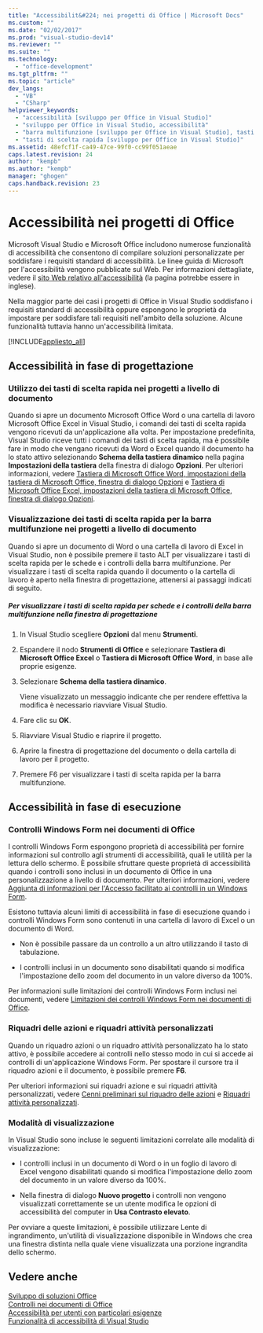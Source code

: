```yaml
---
title: "Accessibilit&#224; nei progetti di Office | Microsoft Docs"
ms.custom: ""
ms.date: "02/02/2017"
ms.prod: "visual-studio-dev14"
ms.reviewer: ""
ms.suite: ""
ms.technology: 
  - "office-development"
ms.tgt_pltfrm: ""
ms.topic: "article"
dev_langs: 
  - "VB"
  - "CSharp"
helpviewer_keywords: 
  - "accessibilità [sviluppo per Office in Visual Studio]"
  - "sviluppo per Office in Visual Studio, accessibilità"
  - "barra multifunzione [sviluppo per Office in Visual Studio], tasti di scelta rapida"
  - "tasti di scelta rapida [sviluppo per Office in Visual Studio]"
ms.assetid: 48efcf1f-ca49-47ce-99f0-cc99f051aeae
caps.latest.revision: 24
author: "kempb"
ms.author: "kempb"
manager: "ghogen"
caps.handback.revision: 23
---
```

# Accessibilit&#224; nei progetti di Office
  Microsoft Visual Studio e Microsoft Office includono numerose funzionalità di accessibilità che consentono di compilare soluzioni personalizzate per soddisfare i requisiti standard di accessibilità.  Le linee guida di Microsoft per l'accessibilità vengono pubblicate sul Web.  Per informazioni dettagliate, vedere il [sito Web relativo all'accessibilità](http://go.microsoft.com/fwlink/?LinkID=37113) \(la pagina potrebbe essere in inglese\).  
  
 Nella maggior parte dei casi i progetti di Office in Visual Studio soddisfano i requisiti standard di accessibilità oppure espongono le proprietà da impostare per soddisfare tali requisiti nell'ambito della soluzione.  Alcune funzionalità tuttavia hanno un'accessibilità limitata.  
  
 [!INCLUDE[appliesto_all](../vsto/includes/appliesto-all-md.md)]  
  
## Accessibilità in fase di progettazione  
  
### Utilizzo dei tasti di scelta rapida nei progetti a livello di documento  
 Quando si apre un documento Microsoft Office Word o una cartella di lavoro Microsoft Office Excel in Visual Studio, i comandi dei tasti di scelta rapida vengono ricevuti da un'applicazione alla volta.  Per impostazione predefinita, Visual Studio riceve tutti i comandi dei tasti di scelta rapida, ma è possibile fare in modo che vengano ricevuti da Word o Excel quando il documento ha lo stato attivo selezionando **Schema della tastiera dinamico** nella pagina **Impostazioni della tastiera** della finestra di dialogo **Opzioni**.  Per ulteriori informazioni, vedere [Tastiera di Microsoft Office Word, impostazioni della tastiera di Microsoft Office, finestra di dialogo Opzioni](../vsto/microsoft-office-word-keyboard-microsoft-office-keyboard-settings-options-dialog-box.md) e [Tastiera di Microsoft Office Excel, impostazioni della tastiera di Microsoft Office, finestra di dialogo Opzioni](../vsto/microsoft-office-excel-keyboard-microsoft-office-keyboard-settings-options-dialog-box.md).  
  
### Visualizzazione dei tasti di scelta rapida per la barra multifunzione nei progetti a livello di documento  
 Quando si apre un documento di Word o una cartella di lavoro di Excel in Visual Studio, non è possibile premere il tasto ALT per visualizzare i tasti di scelta rapida per le schede e i controlli della barra multifunzione.  Per visualizzare i tasti di scelta rapida quando il documento o la cartella di lavoro è aperto nella finestra di progettazione, attenersi ai passaggi indicati di seguito.  
  
##### Per visualizzare i tasti di scelta rapida per schede e i controlli della barra multifunzione nella finestra di progettazione  
  
1.  In Visual Studio scegliere **Opzioni** dal menu **Strumenti**.  
  
2.  Espandere il nodo **Strumenti di Office** e selezionare **Tastiera di Microsoft Office Excel** o **Tastiera di Microsoft Office Word**, in base alle proprie esigenze.  
  
3.  Selezionare **Schema della tastiera dinamico**.  
  
     Viene visualizzato un messaggio indicante che per rendere effettiva la modifica è necessario riavviare Visual Studio.  
  
4.  Fare clic su **OK**.  
  
5.  Riavviare Visual Studio e riaprire il progetto.  
  
6.  Aprire la finestra di progettazione del documento o della cartella di lavoro per il progetto.  
  
7.  Premere F6 per visualizzare i tasti di scelta rapida per la barra multifunzione.  
  
## Accessibilità in fase di esecuzione  
  
### Controlli Windows Form nei documenti di Office  
 I controlli Windows Form espongono proprietà di accessibilità per fornire informazioni sul controllo agli strumenti di accessibilità, quali le utilità per la lettura dello schermo.  È possibile sfruttare queste proprietà di accessibilità quando i controlli sono inclusi in un documento di Office in una personalizzazione a livello di documento.  Per ulteriori informazioni, vedere [Aggiunta di informazioni per l'Accesso facilitato ai controlli in un Windows Form](http://msdn.microsoft.com/library/887dee6f-5059-4d57-957d-7c6fcd4acb10).  
  
 Esistono tuttavia alcuni limiti di accessibilità in fase di esecuzione quando i controlli Windows Form sono contenuti in una cartella di lavoro di Excel o un documento di Word.  
  
-   Non è possibile passare da un controllo a un altro utilizzando il tasto di tabulazione.  
  
-   I controlli inclusi in un documento sono disabilitati quando si modifica l'impostazione dello zoom del documento in un valore diverso da 100%.  
  
 Per informazioni sulle limitazioni dei controlli Windows Form inclusi nei documenti, vedere [Limitazioni dei controlli Windows Form nei documenti di Office](../vsto/limitations-of-windows-forms-controls-on-office-documents.md).  
  
### Riquadri delle azioni e riquadri attività personalizzati  
 Quando un riquadro azioni o un riquadro attività personalizzato ha lo stato attivo, è possibile accedere ai controlli nello stesso modo in cui si accede ai controlli di un'applicazione Windows Form.  Per spostare il cursore tra il riquadro azioni e il documento, è possibile premere **F6**.  
  
 Per ulteriori informazioni sui riquadri azione e sui riquadri attività personalizzati, vedere [Cenni preliminari sul riquadro delle azioni](../vsto/actions-pane-overview.md) e [Riquadri attività personalizzati](../vsto/custom-task-panes.md).  
  
### Modalità di visualizzazione  
 In Visual Studio sono incluse le seguenti limitazioni correlate alle modalità di visualizzazione:  
  
-   I controlli inclusi in un documento di Word o in un foglio di lavoro di Excel vengono disabilitati quando si modifica l'impostazione dello zoom del documento in un valore diverso da 100%.  
  
-   Nella finestra di dialogo **Nuovo progetto** i controlli non vengono visualizzati correttamente se un utente modifica le opzioni di accessibilità del computer in **Usa Contrasto elevato**.  
  
 Per ovviare a queste limitazioni, è possibile utilizzare Lente di ingrandimento,  un'utilità di visualizzazione disponibile in Windows che crea una finestra distinta nella quale viene visualizzata una porzione ingrandita dello schermo.  
  
## Vedere anche  
 [Sviluppo di soluzioni Office](../vsto/developing-office-solutions.md)   
 [Controlli nei documenti di Office](../vsto/controls-on-office-documents.md)   
 [Accessibilità per utenti con particolari esigenze](../ide/reference/accessibility-for-people-with-disabilities.md)   
 [Funzionalità di accessibilità di Visual Studio](../ide/reference/accessibility-features-of-visual-studio.md)  
  
  